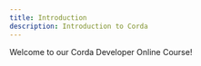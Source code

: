 ```yaml
---
title: Introduction
description: Introduction to Corda
---
```

Welcome to our Corda Developer Online Course!


